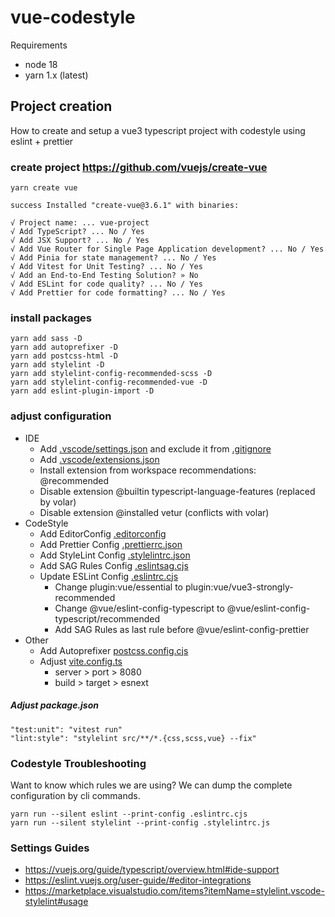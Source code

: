 # vue-codestyle

Requirements

-   node 18
-   yarn 1.x (latest)

## Project creation

How to create and setup a vue3 typescript project with codestyle using eslint + prettier

### create project https://github.com/vuejs/create-vue

```
yarn create vue

success Installed "create-vue@3.6.1" with binaries:

√ Project name: ... vue-project
√ Add TypeScript? ... No / Yes
√ Add JSX Support? ... No / Yes
√ Add Vue Router for Single Page Application development? ... No / Yes
√ Add Pinia for state management? ... No / Yes
√ Add Vitest for Unit Testing? ... No / Yes
√ Add an End-to-End Testing Solution? » No
√ Add ESLint for code quality? ... No / Yes
√ Add Prettier for code formatting? ... No / Yes
```

### install packages

```
yarn add sass -D
yarn add autoprefixer -D
yarn add postcss-html -D
yarn add stylelint -D
yarn add stylelint-config-recommended-scss -D
yarn add stylelint-config-recommended-vue -D
yarn add eslint-plugin-import -D
```

### adjust configuration

-   IDE
    -   Add [.vscode/settings.json](.vscode/settings.json) and exclude it from [.gitignore](.gitignore)
    -   Add [.vscode/extensions.json](.vscode/extensions.json)
    -   Install extension from workspace recommendations: @recommended
    -   Disable extension @builtin typescript-language-features (replaced by volar)
    -   Disable extension @installed vetur (conflicts with volar)
-   CodeStyle
    -   Add EditorConfig [.editorconfig](.editorconfig)
    -   Add Prettier Config [.prettierrc.json](.prettierrc.json)
    -   Add StyleLint Config [.stylelintrc.json](.stylelintrc.json)
    -   Add SAG Rules Config [.eslintsag.cjs](.eslintsag.cjs)
    -   Update ESLint Config [.eslintrc.cjs](.eslintrc.cjs)
        -   Change plugin:vue/essential to plugin:vue/vue3-strongly-recommended
        -   Change @vue/eslint-config-typescript to @vue/eslint-config-typescript/recommended
        -   Add SAG Rules as last rule before @vue/eslint-config-prettier
-   Other
    -   Add Autoprefixer [postcss.config.cjs](postcss.config.cjs)
    -   Adjust [vite.config.ts](vite.config.ts)
        -   server > port > 8080
        -   build > target > esnext

##### Adjust package.json

```
"test:unit": "vitest run"
"lint:style": "stylelint src/**/*.{css,scss,vue} --fix"
```

### Codestyle Troubleshooting

Want to know which rules we are using?
We can dump the complete configuration by cli commands.

```
yarn run --silent eslint --print-config .eslintrc.cjs
yarn run --silent stylelint --print-config .stylelintrc.js
```

### Settings Guides

-   https://vuejs.org/guide/typescript/overview.html#ide-support
-   https://eslint.vuejs.org/user-guide/#editor-integrations
-   https://marketplace.visualstudio.com/items?itemName=stylelint.vscode-stylelint#usage
